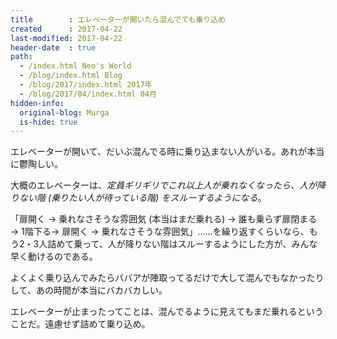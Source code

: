 ```yaml
---
title        : エレベーターが開いたら混んでても乗り込め
created      : 2017-04-22
last-modified: 2017-04-22
header-date  : true
path:
  - /index.html Neo's World
  - /blog/index.html Blog
  - /blog/2017/index.html 2017年
  - /blog/2017/04/index.html 04月
hidden-info:
  original-blog: Murga
  is-hide: true
---
```


エレベーターが開いて、だいぶ混んでる時に乗り込まない人がいる。あれが本当に鬱陶しい。

大概のエレベーターは、_定員ギリギリでこれ以上人が乗れなくなったら、人が降りない階 (乗りたい人が待っている階) をスルーするようになる_。

「扉開く → 乗れなさそうな雰囲気 (本当はまだ乗れる) → 誰も乗らず扉閉まる → 1階下る→ 扉開く → 乗れなさそうな雰囲気」……を繰り返すくらいなら、もう2・3人詰めて乗って、人が降りない階はスルーするようにした方が、みんな早く動けるのである。

よくよく乗り込んでみたらババアが陣取ってるだけで大して混んでもなかったりして、あの時間が本当にバカバカしい。

エレベーターが止まったってことは、混んでるように見えてもまだ乗れるということだ。遠慮せず詰めて乗り込め。
